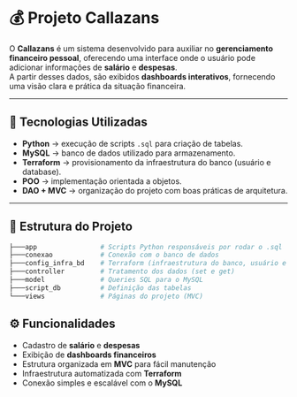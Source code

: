 # 💰 Projeto Callazans

O **Callazans** é um sistema desenvolvido para auxiliar no **gerenciamento financeiro pessoal**, oferecendo uma interface onde o usuário pode adicionar informações de **salário** e **despesas**.  
A partir desses dados, são exibidos **dashboards interativos**, fornecendo uma visão clara e prática da situação financeira.

---

## 🚀 Tecnologias Utilizadas

- **Python** → execução de scripts `.sql` para criação de tabelas.  
- **MySQL** → banco de dados utilizado para armazenamento.  
- **Terraform** → provisionamento da infraestrutura do banco (usuário e database).  
- **POO** → implementação orientada a objetos.  
- **DAO + MVC** → organização do projeto com boas práticas de arquitetura.  

---

## 📂 Estrutura do Projeto

```bash
├───app                # Scripts Python responsáveis por rodar o .sql
├───conexao            # Conexão com o banco de dados
├───config_infra_bd    # Terraform (infraestrutura do banco, usuário e database)
├───controller         # Tratamento dos dados (set e get)
├───model              # Queries SQL para o MySQL
├───script_db          # Definição das tabelas
└───views              # Páginas do projeto (MVC)
```
## ⚙️ Funcionalidades

- Cadastro de **salário** e **despesas**  
- Exibição de **dashboards financeiros**  
- Estrutura organizada em **MVC** para fácil manutenção  
- Infraestrutura automatizada com **Terraform**  
- Conexão simples e escalável com o **MySQL**  
